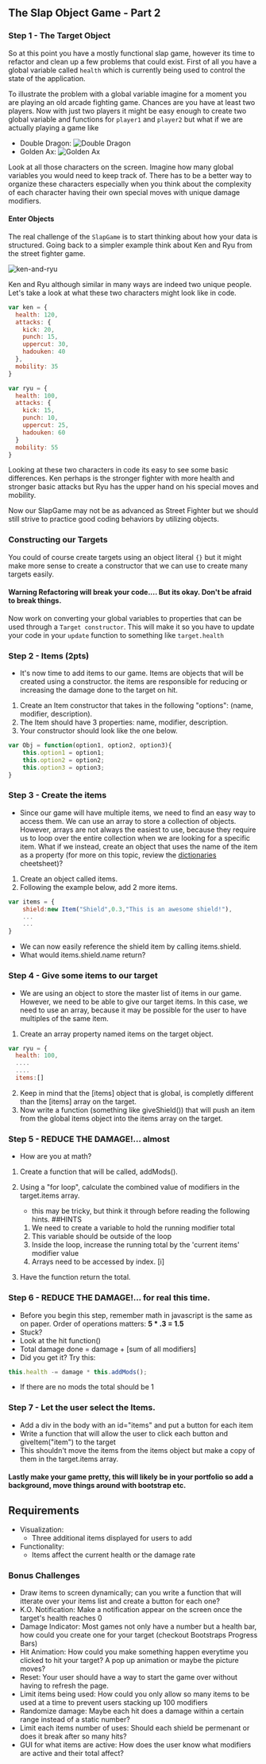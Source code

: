 ## The Slap Object Game - Part 2

### Step 1 - The Target Object
So at this point you have a mostly functional slap game, however its time to refactor and clean up a few problems that could exist. First of all you have a global variable called `health` which is currently being used to control the state of the application. 

To illustrate the problem with a global variable imagine for a moment you are playing an old arcade fighting game. Chances are you have at least two players. Now with just two players it might be easy enough to create two global variable and functions for `player1` and `player2` but what if we are actually playing a game like 

- Double Dragon: 
  ![Double Dragon](http://nerdemia.com/wp-content/uploads/2016/01/doubledragon.jpg)
- Golden Ax:
  ![Golden Ax](https://i.ytimg.com/vi/J4tshJrkBw0/hqdefault.jpg) 

Look at all those characters on the screen. Imagine how many global variables you would need to keep track of. There has to be a better way to organize these characters especially when you think about the complexity of each character having their own special moves with unique damage modifiers. 

#### Enter Objects
The real challenge of the `SlapGame` is to start thinking about how your data is structured. Going back to a simpler example think about Ken and Ryu from the street fighter game.

![ken-and-ryu](http://k30.kn3.net/taringa/C/3/6/F/5/0/omarlopezsandova/FE4.gif.cover?)

Ken and Ryu although similar in many ways are indeed two unique people. Let's take a look at what these two characters might look like in code.

```javascript
var ken = {
  health: 120,
  attacks: {
    kick: 20,
    punch: 15,
    uppercut: 30,
    hadouken: 40
  },
  mobility: 35
}

var ryu = {
  health: 100,
  attacks: {
    kick: 15,
    punch: 10,
    uppercut: 25,
    hadouken: 60
  }
  mobility: 55
}
```

Looking at these two characters in code its easy to see some basic differences. Ken perhaps is the stronger fighter with more health and stronger basic attacks but Ryu has the upper hand on his special moves and mobility. 

Now our SlapGame may not be as advanced as Street Fighter but we should still strive to practice good coding behaviors by utilizing objects.

### Constructing our Targets

You could of course create targets using an object literal `{}` but it might make more sense to create a constructor that we can use to create many targets easily.

#### Warning Refactoring will break your code.... But its okay. Don't be afraid to break things.

Now work on converting your global variables to properties that can be used through a `Target constructor`. This will make it so you have to update your code in your `update` function to something like `target.health`

### Step 2 - Items (2pts)
- It's now time to add items to our game. Items are objects that will be created using a constructor.
  the items are responsible for reducing or increasing the damage done to the target on hit.
1. Create an Item constructor that takes in the following "options": (name, modifier, description).
2. The Item should have 3 properties: name, modifier, description.
3. Your constructor should look like the one below. 

```javascript
var Obj = function(option1, option2, option3){
	this.option1 = option1;
	this.option2 = option2;
	this.option3 = option3;
}
```
 
### Step 3 - Create the items
- Since our game will have multiple items, we need to find an easy way to access them. 
 We can use an array to store a collection of objects. However, arrays are not always the easiest to use, because they require us
 to loop over the entire collection when we are looking for a specific item. What if we instead, create an object that uses the name of the item as a property (for more on this topic, review the <a href="http://bcw-cheatsheets.herokuapp.com/cheatsheets/1">dictionaries</a> cheetsheet)?
1. Create an object called items.
2. Following the example below, add 2 more items.

```javascript
var items = {
	shield:new Item("Shield",0.3,"This is an awesome shield!"),
	...
	...
}
```
 - We can now easily reference the shield item by calling items.shield.
 - What would items.shield.name return?
 
### Step 4 - Give some items to our target
- We are using an object to store the master list of items in our game. However, we need to be able to give our 
  target items. In this case, we need to use an array, because it may be possible for the user to have multiples of the same item.
1. Create an array property named items on the target object.

```javascript
var ryu = {
  health: 100,
  ....
  ....
  items:[]
``` 

2. Keep in mind that the \[items] object that is global, is completly different than the \[items] array on the target.
3. Now write a function (something like giveShield()) that will push an item from the global items object into the items array on the target.
 
### Step 5 - REDUCE THE DAMAGE!... almost
- How are you at math?
1. Create a function that will be called, addMods().
2. Using a "for loop", calculate the combined value of modifiers in the target.items array.
	- this may be tricky, but think it through before reading the following hints.
	##HINTS
	1. We need to create a variable to hold the running modifier total
	2. This variable should be outside of the loop
	3. Inside the loop, increase the running total by the 'current items' modifier value
	4. Arrays need to be accessed by index. \[i]
	
3. Have the function return the total.

### Step 6 - REDUCE THE DAMAGE!... for real this time.
- Before you begin this step, remember math in javascript
  is the same as on paper. Order of operations matters: **5 * .3 =  1.5**
- Stuck?
- Look at the hit function()
- Total damage done = damage + \[sum of all modifiers]
- Did you get it? Try this:
```javascript
this.health -= damage * this.addMods();
```
- If there are no mods the total should be 1

### Step 7 - Let the user select the Items.
- Add a div in the body with an id="items" and put a button for each item
- Write a function that will allow the user to click each button and giveItem("item") to the target
- This shouldn't move the items from the items object but make a copy of them in the target.items array.

 #### Lastly make your game pretty, this will likely be in your portfolio so add a background, move things around with bootstrap etc. 

## Requirements
 - Visualization: 
 	- Three additional items displayed for users to add
 - Functionality:
 	- Items affect the current health or the damage rate

### Bonus Challenges 
- Draw items to screen dynamically; can you write a function that will itterate over your items list and create a button for each one?
- K.O. Notification: Make a notification appear on the screen once the target's health reaches 0
- Damage Indicator: Most games not only have a number but a health bar, how could you create one for your target (checkout Bootstraps Progress Bars)
- Hit Animation: How could you make something happen everytime you clicked to hit your target? A pop up animation or maybe the picture moves?
- Reset: Your user should have a way to start the game over without having to refresh the page.
- Limit items being used: How could you only allow so many items to be used at a time to prevent users stacking up 100 modifiers
- Randomize damage: Maybe each hit does a damage within a certain range instead of a static number?
- Limit each items number of uses: Should each shield be permenant or does it break after so many hits?
- GUI for what items are active: How does the user know what modifiers are active and their total affect?
